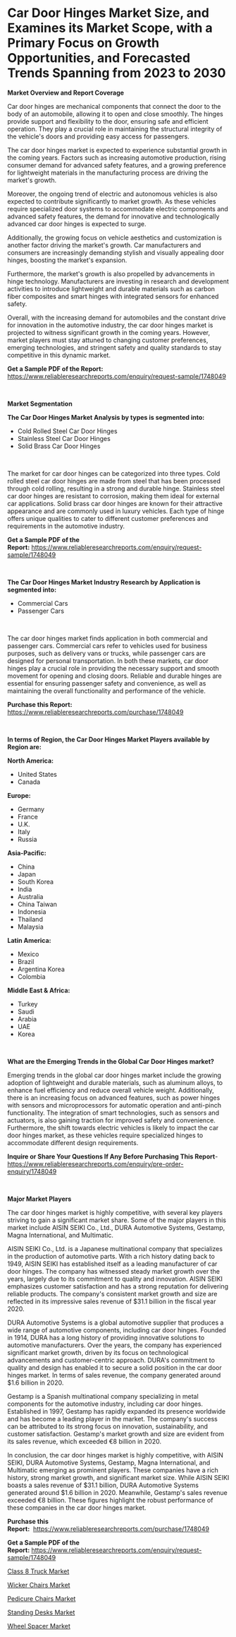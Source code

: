 <p><h1>Car Door Hinges Market Size, and Examines its Market Scope, with a Primary Focus on Growth Opportunities, and Forecasted Trends Spanning from 2023 to 2030</h1></p><p><strong>Market Overview and Report Coverage</strong></p>
<p><p>Car door hinges are mechanical components that connect the door to the body of an automobile, allowing it to open and close smoothly. The hinges provide support and flexibility to the door, ensuring safe and efficient operation. They play a crucial role in maintaining the structural integrity of the vehicle's doors and providing easy access for passengers.</p><p>The car door hinges market is expected to experience substantial growth in the coming years. Factors such as increasing automotive production, rising consumer demand for advanced safety features, and a growing preference for lightweight materials in the manufacturing process are driving the market's growth.</p><p>Moreover, the ongoing trend of electric and autonomous vehicles is also expected to contribute significantly to market growth. As these vehicles require specialized door systems to accommodate electric components and advanced safety features, the demand for innovative and technologically advanced car door hinges is expected to surge.</p><p>Additionally, the growing focus on vehicle aesthetics and customization is another factor driving the market's growth. Car manufacturers and consumers are increasingly demanding stylish and visually appealing door hinges, boosting the market's expansion.</p><p>Furthermore, the market's growth is also propelled by advancements in hinge technology. Manufacturers are investing in research and development activities to introduce lightweight and durable materials such as carbon fiber composites and smart hinges with integrated sensors for enhanced safety.</p><p>Overall, with the increasing demand for automobiles and the constant drive for innovation in the automotive industry, the car door hinges market is projected to witness significant growth in the coming years. However, market players must stay attuned to changing customer preferences, emerging technologies, and stringent safety and quality standards to stay competitive in this dynamic market.</p></p>
<p><strong>Get a Sample PDF of the Report:</strong> <a href="https://www.reliableresearchreports.com/enquiry/request-sample/1748049">https://www.reliableresearchreports.com/enquiry/request-sample/1748049</a></p>
<p>&nbsp;</p>
<p><strong>Market Segmentation</strong></p>
<p><strong>The Car Door Hinges Market Analysis by types is segmented into:</strong></p>
<p><ul><li>Cold Rolled Steel Car Door Hinges</li><li>Stainless Steel Car Door Hinges</li><li>Solid Brass Car Door Hinges</li></ul></p>
<p>&nbsp;</p>
<p><p>The market for car door hinges can be categorized into three types. Cold rolled steel car door hinges are made from steel that has been processed through cold rolling, resulting in a strong and durable hinge. Stainless steel car door hinges are resistant to corrosion, making them ideal for external car applications. Solid brass car door hinges are known for their attractive appearance and are commonly used in luxury vehicles. Each type of hinge offers unique qualities to cater to different customer preferences and requirements in the automotive industry.</p></p>
<p><strong>Get a Sample PDF of the Report:</strong>&nbsp;<a href="https://www.reliableresearchreports.com/enquiry/request-sample/1748049">https://www.reliableresearchreports.com/enquiry/request-sample/1748049</a></p>
<p>&nbsp;</p>
<p><strong>The Car Door Hinges Market Industry Research by Application is segmented into:</strong></p>
<p><ul><li>Commercial Cars</li><li>Passenger Cars</li></ul></p>
<p>&nbsp;</p>
<p><p>The car door hinges market finds application in both commercial and passenger cars. Commercial cars refer to vehicles used for business purposes, such as delivery vans or trucks, while passenger cars are designed for personal transportation. In both these markets, car door hinges play a crucial role in providing the necessary support and smooth movement for opening and closing doors. Reliable and durable hinges are essential for ensuring passenger safety and convenience, as well as maintaining the overall functionality and performance of the vehicle.</p></p>
<p><strong>Purchase this Report:</strong>&nbsp; <a href="https://www.reliableresearchreports.com/purchase/1748049">https://www.reliableresearchreports.com/purchase/1748049</a></p>
<p>&nbsp;</p>
<p><strong>In terms of Region, the Car Door Hinges Market Players available by Region are:</strong></p>
<p>
    <p> <strong> North America: </strong>
        <ul>
            <li>United States</li>
            <li>Canada</li>
        </ul>
        </p> 
    <p> <strong> Europe: </strong>
        <ul>
            <li>Germany</li>
            <li>France</li>
            <li>U.K.</li>
            <li>Italy</li>
            <li>Russia</li>
        </ul>
        </p> 
    <p> <strong> Asia-Pacific: </strong>
        <ul>
            <li>China</li>
            <li>Japan</li>
            <li>South Korea</li>
            <li>India</li>
            <li>Australia</li>
            <li>China Taiwan</li>
            <li>Indonesia</li>
            <li>Thailand</li>
            <li>Malaysia</li>
        </ul>
        </p> 
    <p> <strong> Latin America: </strong>
        <ul>
            <li>Mexico</li>
            <li>Brazil</li>
            <li>Argentina Korea</li>
            <li>Colombia</li>
        </ul>
        </p> 
    <p> <strong> Middle East & Africa: </strong>
        <ul>
            <li>Turkey</li>
            <li>Saudi</li>
            <li>Arabia</li>
            <li>UAE</li>
            <li>Korea</li>
        </ul>
    </p>
    </p>
<p>&nbsp;</p>
<p><strong>What are the Emerging Trends in the Global Car Door Hinges market?</strong></p>
<p><p>Emerging trends in the global car door hinges market include the growing adoption of lightweight and durable materials, such as aluminum alloys, to enhance fuel efficiency and reduce overall vehicle weight. Additionally, there is an increasing focus on advanced features, such as power hinges with sensors and microprocessors for automatic operation and anti-pinch functionality. The integration of smart technologies, such as sensors and actuators, is also gaining traction for improved safety and convenience. Furthermore, the shift towards electric vehicles is likely to impact the car door hinges market, as these vehicles require specialized hinges to accommodate different design requirements.</p></p>
<p><strong>Inquire or Share Your Questions If Any Before Purchasing This Report</strong>- <a href="https://www.reliableresearchreports.com/enquiry/pre-order-enquiry/1748049">https://www.reliableresearchreports.com/enquiry/pre-order-enquiry/1748049</a></p>
<p>&nbsp;</p>
<p><strong>Major Market Players</strong></p>
<p><p>The car door hinges market is highly competitive, with several key players striving to gain a significant market share. Some of the major players in this market include AISIN SEIKI Co., Ltd., DURA Automotive Systems, Gestamp, Magna International, and Multimatic.</p><p>AISIN SEIKI Co., Ltd. is a Japanese multinational company that specializes in the production of automotive parts. With a rich history dating back to 1949, AISIN SEIKI has established itself as a leading manufacturer of car door hinges. The company has witnessed steady market growth over the years, largely due to its commitment to quality and innovation. AISIN SEIKI emphasizes customer satisfaction and has a strong reputation for delivering reliable products. The company's consistent market growth and size are reflected in its impressive sales revenue of $31.1 billion in the fiscal year 2020.</p><p>DURA Automotive Systems is a global automotive supplier that produces a wide range of automotive components, including car door hinges. Founded in 1914, DURA has a long history of providing innovative solutions to automotive manufacturers. Over the years, the company has experienced significant market growth, driven by its focus on technological advancements and customer-centric approach. DURA's commitment to quality and design has enabled it to secure a solid position in the car door hinges market. In terms of sales revenue, the company generated around $1.6 billion in 2020.</p><p>Gestamp is a Spanish multinational company specializing in metal components for the automotive industry, including car door hinges. Established in 1997, Gestamp has rapidly expanded its presence worldwide and has become a leading player in the market. The company's success can be attributed to its strong focus on innovation, sustainability, and customer satisfaction. Gestamp's market growth and size are evident from its sales revenue, which exceeded €8 billion in 2020.</p><p>In conclusion, the car door hinges market is highly competitive, with AISIN SEIKI, DURA Automotive Systems, Gestamp, Magna International, and Multimatic emerging as prominent players. These companies have a rich history, strong market growth, and significant market size. While AISIN SEIKI boasts a sales revenue of $31.1 billion, DURA Automotive Systems generated around $1.6 billion in 2020. Meanwhile, Gestamp's sales revenue exceeded €8 billion. These figures highlight the robust performance of these companies in the car door hinges market.</p></p>
<p><strong>Purchase this Report:</strong>&nbsp;&nbsp;<a href="https://www.reliableresearchreports.com/purchase/1748049">https://www.reliableresearchreports.com/purchase/1748049</a></p>
<p></p>
<p><strong>Get a Sample PDF of the Report:</strong>&nbsp;<a href="https://www.reliableresearchreports.com/enquiry/request-sample/1748049">https://www.reliableresearchreports.com/enquiry/request-sample/1748049</a></p>
<p><p><a href="https://github.com/scarol104/Market-Research-Report-List-1/blob/main/class-8-truck-market.md">Class 8 Truck Market</a></p><p><a href="https://www.linkedin.com/pulse/wicker-chairs-market-size-growth-forecast-from-2023-2030-eggoe/">Wicker Chairs Market</a></p><p><a href="https://www.linkedin.com/pulse/pedicure-chairs-market-research-report-provides-thorough-gmoke/">Pedicure Chairs Market</a></p><p><a href="https://www.linkedin.com/pulse/standing-desks-market-size-growth-forecast-from-2023--phmte/">Standing Desks Market</a></p><p><a href="https://github.com/dzharov81/Market-Research-Report-List-1/blob/main/wheel-spacer-market.md">Wheel Spacer Market</a></p></p>